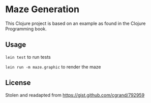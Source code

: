 # Maze Generation
This Clojure project is based on an example as found in the Clojure Programming
book.


## Usage
`lein test` to run tests

`lein run -m maze.graphic` to render the maze

## License
Stolen and readapted from https://gist.github.com/cgrand/792959
